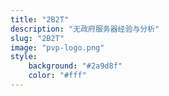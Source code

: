 ```yaml
---
title: "2B2T"
description: "无政府服务器经验与分析"
slug: "2B2T"
image: "pvp-logo.png"
style:
    background: "#2a9d8f"
    color: "#fff"
---
```

